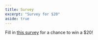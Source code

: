 ```yaml
---
title: Survey
excerpt: "Survey for $20"
aside: true
---
```

Fill in [this survey](https://www.youtube.com/watch?v=dQw4w9WgXcQ "A link") for a chance to win a $20!